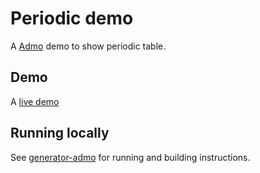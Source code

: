 # Periodic demo

A [Admo](https://github.com/admoexperience) demo to show periodic table.

## Demo

A [live demo](http://admo-app-periodic.s3-website-us-east-1.amazonaws.com/emulator/index.html)

## Running locally 

See [generator-admo](https://github.com/admoexperience/generator-admo#using-an-exsisting-app) for running and building instructions.


